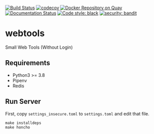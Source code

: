 [![Build Status](https://travis-ci.org/10sr/webtools.svg?branch=master)](https://travis-ci.org/10sr/webtools)
[![codecov](https://codecov.io/gh/10sr/webtools/branch/master/graph/badge.svg)](https://codecov.io/gh/10sr/webtools)
[![Docker Repository on Quay](https://quay.io/repository/10sr/webtools/status "Docker Repository on Quay")](https://quay.io/repository/10sr/webtools)
[![Documentation Status](https://readthedocs.org/projects/webtools/badge/?version=latest)](https://webtools.readthedocs.io/en/latest/?badge=latest)
[![Code style: black](https://img.shields.io/badge/code%20style-black-000000.svg)](https://github.com/psf/black)
[![security: bandit](https://img.shields.io/badge/security-bandit-yellow.svg)](https://github.com/PyCQA/bandit)


webtools
========

Small Web Tools (Without Login)


Requirements
------------

- Python3 >= 3.8
- Pipenv
- Redis


Run Server
----------

First, copy `settings_insecure.toml` to `settings.toml` and edit that file.

    make installdeps
    make honcho
